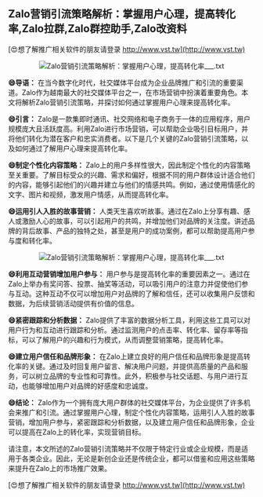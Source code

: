 ## **Zalo营销引流策略解析：掌握用户心理，提高转化率,Zalo拉群,Zalo群控助手,Zalo改资料**

[😍想了解推广相关软件的朋友请登录 http://www.vst.tw](http://www.vst.tw)

 <center><img src="https://vst.tw/MP4/tuiguang/png/8.png" alt="Zalo营销引流策略解析：掌握用户心理，提高转化率___.txt"></center>

**😄导语：**
在当今数字化时代，社交媒体平台成为企业品牌推广和引流的重要渠道。Zalo作为越南最大的社交媒体平台之一，在市场营销中扮演着重要角色。本文将解析Zalo营销引流策略，并探讨如何通过掌握用户心理来提高转化率。

**😄引言：**
Zalo是一款集即时通讯、社交网络和电子商务于一体的应用程序，用户规模庞大且活跃度高。利用Zalo进行市场营销，可以帮助企业吸引目标用户，并将他们转化为潜在客户和忠实消费者。以下是几个关键的Zalo营销引流策略，以及如何通过了解用户心理来提高转化率。

**😄制定个性化内容策略：**
Zalo上的用户多样性很大，因此制定个性化的内容策略至关重要。了解目标受众的兴趣、需求和偏好，根据不同的用户群体设计适合他们的内容，能够引起他们的兴趣并建立与他们的情感共鸣。例如，通过使用情感化的文字、图片和视频，激发用户情感，从而提高转化率。

**😄运用引人入胜的故事营销：**
人类天生喜欢听故事。通过在Zalo上分享有趣、感人或激励人心的故事，可以引起用户的共鸣，并增加他们对品牌的关注度。讲述品牌的背后故事、产品的独特之处，甚至是用户的成功案例，都可以帮助提高用户参与度和转化率。

 <center><img src="https://vst.tw/MP4/tuiguang/png/8.png" alt="Zalo营销引流策略解析：掌握用户心理，提高转化率___.txt"></center>

**😄利用互动营销增加用户参与：**
用户参与是提高转化率的重要因素之一。通过在Zalo上举办有奖问答、投票、抽奖等活动，可以吸引用户的注意力并促使他们参与互动。这种互动不仅可以增加用户对品牌的了解和信任，还可以收集用户反馈和数据，为后续营销活动提供有价值的信息。

**😄紧密跟踪和分析数据：**
Zalo提供了丰富的数据分析工具，利用这些工具可以对用户行为和互动进行跟踪和分析。通过监测用户的点击率、转化率、留存率等指标，可以了解用户的兴趣和行为模式，从而调整营销策略，提高转化率。

**😄建立用户信任和品牌形象：**
在Zalo上建立良好的用户信任和品牌形象是提高转化率的关键。通过及时回复用户留言、解决用户问题，并提供高质量的产品和服务，可以树立品牌的专业性和可靠性。此外，积极参与社交话题、与用户进行互动，也能够增加用户对品牌的好感度和忠诚度。

**😄结论：**
Zalo作为一个拥有庞大用户群体的社交媒体平台，为企业提供了许多机会来推广和引流。通过掌握用户心理，制定个性化内容策略，运用引人入胜的故事营销，增加用户参与，紧密跟踪和分析数据，以及建立用户信任和品牌形象，企业可以提高在Zalo上的转化率，实现营销目标。

请注意，本文所述的Zalo营销引流策略并不仅限于特定行业或企业规模，而是适用于各类企业。因此，无论是新创企业还是传统企业，都可以借鉴和应用这些策略来提升在Zalo上的市场推广效果。

[😍想了解推广相关软件的朋友请登录 http://www.vst.tw](http://www.vst.tw)



